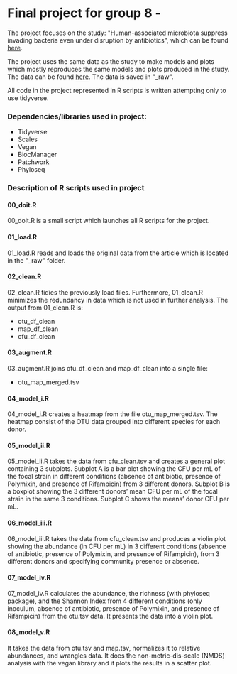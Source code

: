 # Final project for group 8 - 
The project focuses on the study: "Human-associated microbiota suppress invading bacteria even under disruption by antibiotics", which can be found [here](https://www.nature.com/articles/s41396-021-00929-7).

The project uses the same data as the study to make models and plots which mostly reproduces the same models and plots produced in the study. The data can be found  [here](https://datadryad.org/stash/dataset/doi:10.5061%2Fdryad.d51c5b02r). The data is saved in "_raw".

All code in the project represented in R scripts is written attempting only to use tidyverse.

### Dependencies/libraries used in project:
- Tidyverse
- Scales
- Vegan
- BiocManager
- Patchwork
- Phyloseq

### Description of R scripts used in project
#### 00_doit.R
00_doit.R is a small script which launches all R scripts for the project.

#### 01_load.R
01_load.R reads and loads the original data from the article which is located in the "_raw" folder.

#### 02_clean.R
02_clean.R tidies the previously load files. Furthermore, 01_clean.R minimizes the redundancy in data which is not used in further analysis.
The output from 01_clean.R is: 
- otu_df_clean
- map_df_clean
- cfu_df_clean

#### 03_augment.R
03_augment.R joins otu_df_clean and map_df_clean into a single file:
- otu_map_merged.tsv

#### 04_model_i.R
04_model_i.R creates a heatmap from the file otu_map_merged.tsv.
The heatmap consist of the OTU data grouped into different species for each donor.

#### 05_model_ii.R
05_model_ii.R takes the data from cfu_clean.tsv and creates a general plot containing 3 subplots. Subplot A is a bar plot showing the CFU per mL of the focal strain in different conditions (absence of antibiotic, presence of Polymixin, and presence of Rifampicin) from 3 different donors. Subplot B is a boxplot showing the 3 different donors’ mean CFU per mL of the focal strain in the same 3 conditions. Subplot C shows the means’ donor CFU per mL.

#### 06_model_iii.R
06_model_iii.R takes the data from cfu_clean.tsv and produces a violin plot showing the abundance (in CFU per mL) in 3 different conditions (absence of antibiotic, presence of Polymixin, and presence of Rifampicin), from 3 different donors and specifying community presence or absence.

#### 07_model_iv.R
07_model_iv.R calculates the abundance, the richness (with phyloseq package), and the Shannon Index from 4 different conditions (only inoculum, absence of antibiotic, presence of Polymixin, and presence of Rifampicin) from the otu.tsv data. It presents the data into a violin plot.

#### 08_model_v.R
It takes the data from otu.tsv and map.tsv, normalizes it to relative abundances, and wrangles data. It does the non-metric-dis-scale (NMDS) analysis with the vegan library and it plots the results in a scatter plot.

